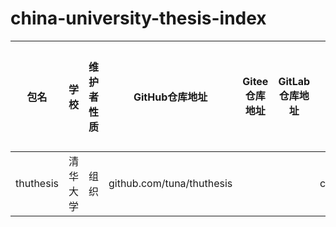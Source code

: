 # china-university-thesis-index


<!-- MARKDOWN_TABLE BEGIN -->
<!-- WARNING: THIS TABLE IS MAINTAINED BY PROGRAMME, YOU SHOULD ADD DATA TO COLLECTION JSON -->
| 包名 | 学校 | 维护者性质 | GitHub仓库地址 | Gitee仓库地址 | GitLab仓库地址 | CTAN仓库地址 | 被学校承认状态 |
| - | - | - | - | - | - | - | - |
| thuthesis | 清华大学 | 组织 | github.com/tuna/thuthesis |  |  | ctan.org/pkg/thuthesis |  |
<!-- MARKDOWN_TABLE END -->